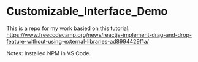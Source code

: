 # Customizable_Interface_Demo

This is a repo for my work basied on this tutorial: https://www.freecodecamp.org/news/reactjs-implement-drag-and-drop-feature-without-using-external-libraries-ad8994429f1a/

Notes: Installed NPM in VS Code.
